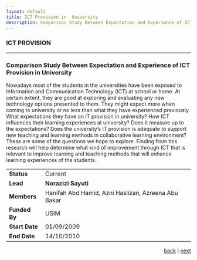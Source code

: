 ```yaml
---
layout: default
title: ICT Provision in  University
description: Comparison Study Between Expectation and Experience of ICT Provision in University.
---
```


### ICT PROVISION

* * *
<!--ICT PROVISION-->

### Comparison Study Between Expectation and Experience of ICT Provision in University

Nowadays  most  of  the  students  in  the  universities  have  been  exposed  to Information  and  Communication  Technology  (ICT)  at  school  or  home.  At  certain  extent, they are  good at exploring and evaluating any new technology options presented to them. They  might  expect  more  when  coming  to  university  or  no  less  than  what  they  have experienced previously. What expectations they have  on IT provision in  university? How ICT  influences  their  learning  experiences  at  university?  Does  it  measure  up  to  the expectations? Does the university’s IT provision is adequate to support new teaching and 
learning  methods in collaborative  learning environment?  These are  some  of the  questions we  hope  to  explore.  Finding  from  this  research  will  help  determine  what  kind  of improvement  through  ICT  that  is  relevant  to  improve  learning  and  teaching  methods  that 
will enhance learning experiences of the students. 

| | |
| ---- | --- |
| **Status** | Current |
| **Lead** | **Norazizi Sayuti** |
| **Members** | Hanifah Abd Hamid, Azni Haslizan, Azreena Abu Bakar |
| **Funded By** | USIM |
| **Start Date** | 01/09/2009 |
| **End Date** | 14/10/2010 |

<p style="text-align: right;">
<a href="vein">back</a> | <a href="explorout">next</a> 
</p>
